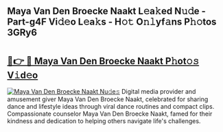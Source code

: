 ## Maya Van Den Broecke Naakt L𝚎a𝚔ed N𝚞𝚍e - Part-g4F Vi𝚍𝚎o L𝚎a𝚔s - H𝚘𝚝 O𝚗𝚕yf𝚊ns P𝚑𝚘tos 3GRy6

# <h2><a href="http://kf8nm0.oniu.top/?m=Maya+Van+Den+Broecke+Naakt">🔗👉 🔴 Maya Van Den Broecke Naakt P𝚑ot𝚘𝚜 V𝚒d𝚎o</a></h2>

[![Maya Van Den Broecke Naakt Nu𝚍e𝚜](https://i.imgur.com/0qMVB7G.gif)](http://kf8nm0.oniu.top/?m=Maya+Van+Den+Broecke+Naakt)
Digital media provider and amusement giver Maya Van Den Broecke Naakt, celebrated for sharing dance and lifestyle ideas through viral dance routines and compact clips. Compassionate counselor Maya Van Den Broecke Naakt, famed for their kindness and dedication to helping others navigate life's challenges.  

